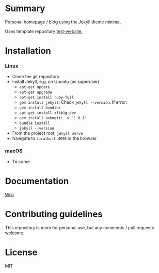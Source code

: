 # Summary

Personal homepage / blog using the [Jekyll theme minima](https://jekyll.github.io/minima/).

Uses template repository [test-website.](https://github.com/family-guy/test-website)

# Installation

### Linux

- Clone the git repository.
- Install Jekyll, e.g. on Ubuntu (as superuser)
    * `apt-get update`
    * `apt-get upgrade`
    * `apt-get install ruby-full`
    * `gem install jekyll`. Check `jekyll --version`. If error:
    * `gem install bundler`
    * `apt-get install zlib1g-dev`
    * `gem install nokogiri -v '1.8.1'`
    * `bundle install`
    * `jekyll --version`
- From the project root, `jekyll serve`
- Navigate to `localhost:4000` in the browser

### macOS

- To come.

# Documentation

[Wiki](https://github.com/family-guy/homepage/wiki)

# Contributing guidelines

This repository is more for personal use, but any comments / pull requests welcome.

# License

[MIT](http://opensource.org/licenses/MIT)
